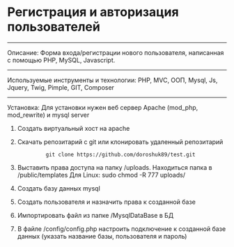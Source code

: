 # Регистрация и авторизация пользователей
<hr>

Описание:
Форма входа/регистрации нового пользователя, написанная с помощью PHP, MySQL, Javascript.
<hr>

Используемые инструменты и технологии:
PHP, MVC, ООП, Mysql, Js, Jquery, Twig, Pimple, GIT, Composer 
<hr>

Установка: 
Для установки нужен веб сервер Apache (mod_php, mod_rewrite) и mysql server

1. Создать виртуальный хост на apache
1. Скачать репозитарий с git или клонировать удаленный репозитарий

                git clone https://github.com/doroshuk89/test.git

2. Выставить права доступа на папку /uploads. Находиться папка в /public/templates
Для Linux: 
                sudo chmod -R 777 uploads/

3. Создать базу данных mysql 
4. Создать пользователя и назначить права к созданной базе
5. Импортировать файл из папке /MysqlDataBase в БД  
4. В файле /config/config.php настроить подключение к созданной базе данных (указать название базы, пользователя и пароль)



